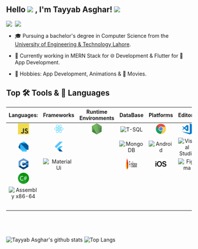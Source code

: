 ## Hello <img src="https://github.com/TheDudeThatCode/TheDudeThatCode/blob/master/Assets/Earth.gif" width="29px"> , I'm Tayyab Asghar! <img src="https://github.com/TheDudeThatCode/TheDudeThatCode/blob/master/Assets/Hi.gif" width="29px">

<a href="https://www.linkedin.com/in/muhammad-tayyab-asghar-033a0b196/">
  <img align="left" width="24px" src="https://cdn.jsdelivr.net/npm/simple-icons@v3/icons/linkedin.svg"  />
</a>
<!-- <a href="https://twitter.com/msaaddev">
  <img align="left" width="26px" src="https://cdn.jsdelivr.net/npm/simple-icons@v3/icons/twitter.svg" />
</a> -->
<a href="mailto:muhammadtayyabasghar@gmail.com">
  <img align="left" width="26px" src="https://cdn.jsdelivr.net/npm/simple-icons@v3/icons/gmail.svg" />
</a>

<br />

- 🎓 Pursuing a bachelor's degree in Computer Science from the [University of Engineering & Technology Lahore](https://uet.edu.pk/).

- 🔭 Currently working in MERN Stack for 🌐 Development & Flutter for 📱 App Development.

- 🎨 Hobbies: App Development, Animations & 🍿 Movies.

## Top 🛠️ Tools & 📙 Languages

|                                                                                   Languages:                                                                                    |                                                                               Frameworks                                                                               |                                                                        Runtime Environments                                                                         |                                                                              DataBase                                                                               |                                                                              Platforms                                                                              |                                                                                           Editors                                                                                           |                                                                             VCS                                                                             |                                                                                  Others                                                                                   |
| :-----------------------------------------------------------------------------------------------------------------------------------------------------------------------------: | :--------------------------------------------------------------------------------------------------------------------------------------------------------------------: | :-----------------------------------------------------------------------------------------------------------------------------------------------------------------: | :-----------------------------------------------------------------------------------------------------------------------------------------------------------------: | :-----------------------------------------------------------------------------------------------------------------------------------------------------------------: | :-----------------------------------------------------------------------------------------------------------------------------------------------------------------------------------------: | :---------------------------------------------------------------------------------------------------------------------------------------------------------: | :-----------------------------------------------------------------------------------------------------------------------------------------------------------------------: |
| <img src="https://raw.githubusercontent.com/github/explore/80688e429a7d4ef2fca1e82350fe8e3517d3494d/topics/javascript/javascript.png" alt="Javascript" width="30" height="30"/> |    <img src="https://raw.githubusercontent.com/github/explore/80688e429a7d4ef2fca1e82350fe8e3517d3494d/topics/react/react.png" alt="React" width="30" height="30"/>    | <img src="https://raw.githubusercontent.com/github/explore/80688e429a7d4ef2fca1e82350fe8e3517d3494d/topics/nodejs/nodejs.png" alt="Nodejs" width="30" height="30"/> |                         <img src="https://career.guru99.com/wp-content/uploads/2016/09/Tsql-icon.png" alt="T-SQL" width="30" height="30"/>                          | <img src="https://raw.githubusercontent.com/github/explore/80688e429a7d4ef2fca1e82350fe8e3517d3494d/topics/chrome/chrome.png" alt="Chrome" width="30" height="30"/> | <img src="https://raw.githubusercontent.com/github/explore/80688e429a7d4ef2fca1e82350fe8e3517d3494d/topics/visual-studio-code/visual-studio-code.png" alt="VSCode" width="30" height="30"/> | <img src="https://raw.githubusercontent.com/github/explore/80688e429a7d4ef2fca1e82350fe8e3517d3494d/topics/git/git.png" width="30" alt="Git" height="30" /> | <img src="https://raw.githubusercontent.com/github/explore/80688e429a7d4ef2fca1e82350fe8e3517d3494d/topics/terminal/terminal.png" alt="Terminal" width="30" height="30"/> |
|          <img src="https://raw.githubusercontent.com/github/explore/80688e429a7d4ef2fca1e82350fe8e3517d3494d/topics/dart/dart.png" width="30" alt="Dart" height="30"/>          | <img src="https://raw.githubusercontent.com/github/explore/80688e429a7d4ef2fca1e82350fe8e3517d3494d/topics/flutter/flutter.png" alt="Flutter" width="30" height="30"/> |                                                                            <!-- 3.2 -->                                                                             | <img src="https://www.clipartmax.com/png/full/114-1147615_mongodb-leaf-open-source-nosql-database-startups-mongodb-logo.png" alt="MongoDB" width="20" height="30"/> |                 <img src="https://raw.githubusercontent.com/gilbarbara/logos/master/logos/android-icon.svg" alt="Android" width="30" height="30"/>                  |     <img src="https://static.wikia.nocookie.net/logopedia/images/6/62/Brand_Visual_Studio_Win_2019.svg/revision/latest?cb=20191019024151" alt="Visual Studio" width="30" height="30"/>      |                                                                        <!-- 7.2 -->                                                                         |                                                                               <!-- 8.2 -->                                                                                |
|           <img src="https://raw.githubusercontent.com/github/explore/80688e429a7d4ef2fca1e82350fe8e3517d3494d/topics/cpp/cpp.png" width="30" alt="C++" height="30"/>            |                             <img src="https://img.icons8.com/color/48/000000/material-ui.png" alt="Material Ui"  width="30" height="30"/>                              |                                                                            <!-- 3.3 -->                                                                             |                   <img src="https://raw.githubusercontent.com/gilbarbara/logos/master/logos/firebase.svg" alt="Firebase" width="30" height="30"/>                   |     <img src="https://raw.githubusercontent.com/github/explore/80688e429a7d4ef2fca1e82350fe8e3517d3494d/topics/ios/ios.png" alt="IOS" width="30" height="30"/>      |                                     <img src="https://upload.wikimedia.org/wikipedia/commons/3/33/Figma-logo.svg" alt="Figma" width="30" height="30"/>                                      |                                                                        <!-- 7.3 -->                                                                         |                                                                               <!-- 8.3 -->                                                                                |
|         <img src="https://raw.githubusercontent.com/github/explore/80688e429a7d4ef2fca1e82350fe8e3517d3494d/topics/csharp/csharp.png" alt="CS" width="30" height="30"/>         |                                                                              <!-- 2.4 -->                                                                              |                                                                            <!-- 3.4 -->                                                                             |                                                                            <!-- 4.4 -->                                                                             |                                                                            <!-- 5.4 -->                                                                             |                                                                                        <!-- 6.4 -->                                                                                         |                                                                        <!-- 7.4 -->                                                                         |                                                                               <!-- 8.4 -->                                                                                |
|                       <img src="https://assets.exercism.io/tracks/x86-64-assembly-bordered-turquoise.png" alt="Assembly x86-64" width="30" height="30"/>                        |                                                                              <!-- 2.5 -->                                                                              |                                                                            <!-- 3.5 -->                                                                             |                                                                            <!-- 4.5 -->                                                                             |                                                                            <!-- 5.5 -->                                                                             |                                                                                        <!-- 6.5 -->                                                                                         |                                                                        <!-- 7.5 -->                                                                         |                                                                               <!-- 8.5 -->                                                                                |
|                                                                                  <!-- 1.6 -->                                                                                   |                                                                              <!-- 2.6 -->                                                                              |                                                                            <!-- 3.6 -->                                                                             |                                                                            <!-- 4.6 -->                                                                             |                                                                            <!-- 5.6 -->                                                                             |                                                                                        <!-- 6.6 -->                                                                                         |                                                                        <!-- 7.6 -->                                                                         |                                                                               <!-- 8.6 -->                                                                                |
|                                                                                  <!-- 1.7 -->                                                                                   |                                                                              <!-- 2.7 -->                                                                              |                                                                            <!-- 3.7 -->                                                                             |                                                                            <!-- 4.7 -->                                                                             |                                                                            <!-- 5.7 -->                                                                             |                                                                                        <!-- 6.7 -->                                                                                         |                                                                        <!-- 7.7 -->                                                                         |                                                                               <!-- 8.7 -->                                                                                |
|                                                                                  <!-- 1.8 -->                                                                                   |                                                                              <!-- 2.8 -->                                                                              |                                                                            <!-- 3.8 -->                                                                             |                                                                            <!-- 4.8 -->                                                                             |                                                                            <!-- 5.8 -->                                                                             |                                                                                        <!-- 6.8 -->                                                                                         |                                                                        <!-- 7.8 -->                                                                         |                                                                               <!-- 8.8 -->                                                                                |
|                                                                                  <!-- 1.9 -->                                                                                   |                                                                              <!-- 2.9 -->                                                                              |                                                                            <!-- 3.9 -->                                                                             |                                                                            <!-- 4.9 -->                                                                             |                                                                            <!-- 5.9 -->                                                                             |                                                                                        <!-- 6.9 -->                                                                                         |                                                                        <!-- 7.9 -->                                                                         |                                                                               <!-- 8.9  -->                                                                               |
|                                                                                  <!-- 1.10 -->                                                                                  |                                                                             <!-- 2.10 -->                                                                              |                                                                           <!--  3.10 -->                                                                            |                                                                            <!-- 4.10 -->                                                                            |                                                                            <!-- 5.10 -->                                                                            |                                                                                        <!-- 6.10 -->                                                                                        |                                                                        <!-- 7.10 -->                                                                        |                                                                               <!-- 8.10 -->                                                                               |

<!--
 Commented the empty cells of the Table. The numbers will help in placing the future Logos in Table.
 -->

<br />

#

![Tayyab Asghar's github stats](https://github-readme-stats.vercel.app/api?username=TayyabAsghar&show_icons=true&hide_border=true&count_private=true&theme=onedark)
![Top Langs](https://github-readme-stats.vercel.app/api/top-langs/?username=TayyabAsghar&hide=python&layout=compact&hide_border=true&count_private=true&theme=onedark)

<!--
- 🔭 I’m currently working on ...
- 🌱 I’m currently learning ...
- 👯 I’m looking to collaborate on ...
- 🤔 I’m looking for help with ...
- 💬 Ask me about ...
- 📫 How to reach me: ...
- 😄 Pronouns: ...
- ⚡ Fun fact: ...
-->
